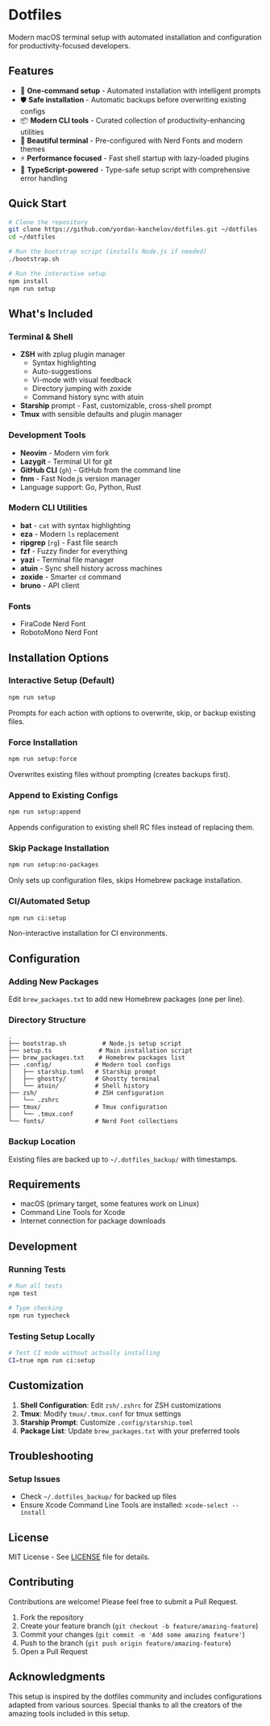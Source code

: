 # Dotfiles

Modern macOS terminal setup with automated installation and configuration for productivity-focused developers.

## Features

- 🚀 **One-command setup** - Automated installation with intelligent prompts
- 🛡️ **Safe installation** - Automatic backups before overwriting existing configs
- 📦 **Modern CLI tools** - Curated collection of productivity-enhancing utilities
- 🎨 **Beautiful terminal** - Pre-configured with Nerd Fonts and modern themes
- ⚡ **Performance focused** - Fast shell startup with lazy-loaded plugins
- 🔧 **TypeScript-powered** - Type-safe setup script with comprehensive error handling

## Quick Start

```bash
# Clone the repository
git clone https://github.com/yordan-kanchelov/dotfiles.git ~/dotfiles
cd ~/dotfiles

# Run the bootstrap script (installs Node.js if needed)
./bootstrap.sh

# Run the interactive setup
npm install
npm run setup
```

## What's Included

### Terminal & Shell
- **ZSH** with zplug plugin manager
  - Syntax highlighting
  - Auto-suggestions
  - Vi-mode with visual feedback
  - Directory jumping with zoxide
  - Command history sync with atuin
- **Starship** prompt - Fast, customizable, cross-shell prompt
- **Tmux** with sensible defaults and plugin manager

### Development Tools
- **Neovim** - Modern vim fork
- **Lazygit** - Terminal UI for git
- **GitHub CLI** (`gh`) - GitHub from the command line
- **fnm** - Fast Node.js version manager
- Language support: Go, Python, Rust

### Modern CLI Utilities
- **bat** - `cat` with syntax highlighting
- **eza** - Modern `ls` replacement
- **ripgrep** (`rg`) - Fast file search
- **fzf** - Fuzzy finder for everything
- **yazi** - Terminal file manager
- **atuin** - Sync shell history across machines
- **zoxide** - Smarter `cd` command
- **bruno** - API client

### Fonts
- FiraCode Nerd Font
- RobotoMono Nerd Font

## Installation Options

### Interactive Setup (Default)
```bash
npm run setup
```
Prompts for each action with options to overwrite, skip, or backup existing files.

### Force Installation
```bash
npm run setup:force
```
Overwrites existing files without prompting (creates backups first).

### Append to Existing Configs
```bash
npm run setup:append
```
Appends configuration to existing shell RC files instead of replacing them.

### Skip Package Installation
```bash
npm run setup:no-packages
```
Only sets up configuration files, skips Homebrew package installation.

### CI/Automated Setup
```bash
npm run ci:setup
```
Non-interactive installation for CI environments.

## Configuration

### Adding New Packages
Edit `brew_packages.txt` to add new Homebrew packages (one per line).

### Directory Structure
```
.
├── bootstrap.sh          # Node.js setup script
├── setup.ts             # Main installation script
├── brew_packages.txt    # Homebrew packages list
├── .config/            # Modern tool configs
│   ├── starship.toml   # Starship prompt
│   ├── ghostty/        # Ghostty terminal
│   └── atuin/          # Shell history
├── zsh/                # ZSH configuration
│   └── .zshrc
├── tmux/               # Tmux configuration
│   └── .tmux.conf
└── fonts/              # Nerd Font collections
```

### Backup Location
Existing files are backed up to `~/.dotfiles_backup/` with timestamps.

## Requirements

- macOS (primary target, some features work on Linux)
- Command Line Tools for Xcode
- Internet connection for package downloads

## Development

### Running Tests
```bash
# Run all tests
npm test

# Type checking
npm run typecheck
```
### Testing Setup Locally
```bash
# Test CI mode without actually installing
CI=true npm run ci:setup
```

## Customization

1. **Shell Configuration**: Edit `zsh/.zshrc` for ZSH customizations
2. **Tmux**: Modify `tmux/.tmux.conf` for tmux settings
3. **Starship Prompt**: Customize `.config/starship.toml`
4. **Package List**: Update `brew_packages.txt` with your preferred tools

## Troubleshooting

### Setup Issues
- Check `~/.dotfiles_backup/` for backed up files
- Ensure Xcode Command Line Tools are installed: `xcode-select --install`

## License

MIT License - See [LICENSE](LICENSE) file for details.

## Contributing

Contributions are welcome! Please feel free to submit a Pull Request.

1. Fork the repository
2. Create your feature branch (`git checkout -b feature/amazing-feature`)
3. Commit your changes (`git commit -m 'Add some amazing feature'`)
4. Push to the branch (`git push origin feature/amazing-feature`)
5. Open a Pull Request

## Acknowledgments

This setup is inspired by the dotfiles community and includes configurations adapted from various sources. Special thanks to all the creators of the amazing tools included in this setup.
